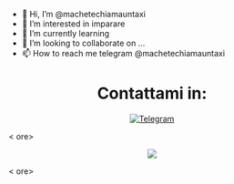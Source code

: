 - 👋 Hi, I’m @machetechiamauntaxi
- 👀 I’m interested in imparare
- 🌱 I’m currently learning 
- 💞️ I’m looking to collaborate on ...
- 📫 How to reach me telegram @machetechiamauntaxi

<!---
machetechiamauntaxi/machetechiamauntaxi is a ✨ special ✨ repository because its `README.md` (this file) appears on your GitHub profile.
You can click the Preview link to take a look at your changes.
--->
<h1 align=center> Contattami in:</h1>
<p align=center>
  <a href="https://t.me/machetechiamauntaxi">
    <img alt="Telegram" src="https://img.shields.io/badge/Telegram-2CA5E0?style=for-the-badge&logo=telegram&logoColor=white" />
  <a/>
</p>

< ore>
<p align="center"><img src="https://github-readme-stats.vercel.app/api?username=@machetechiamauntaxi=gradient&show_icons=true&custom_title=Stats of @machetechiamauntaxi_private=true" /></p>
< ore>
